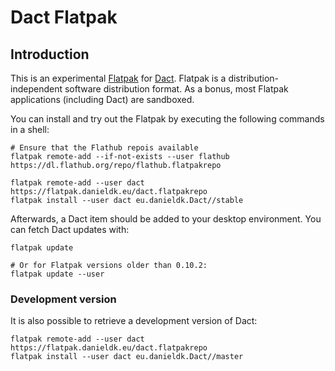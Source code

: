 # Dact Flatpak

## Introduction

This is an experimental [Flatpak](https://flatpak.org/) for
[Dact](https://rug-compling.github.com/dact/). Flatpak is
a distribution-independent software distribution format. As
a bonus, most Flatpak applications (including Dact) are
sandboxed.

You can install and try out the Flatpak by executing the
following commands in a shell:

~~~
# Ensure that the Flathub repois available
flatpak remote-add --if-not-exists --user flathub https://dl.flathub.org/repo/flathub.flatpakrepo

flatpak remote-add --user dact https://flatpak.danieldk.eu/dact.flatpakrepo
flatpak install --user dact eu.danieldk.Dact//stable
~~~

Afterwards, a Dact item should be added to your desktop
environment. You can fetch Dact updates with:

~~~
flatpak update

# Or for Flatpak versions older than 0.10.2:
flatpak update --user
~~~

### Development version

It is also possible to retrieve a development version of Dact:

~~~
flatpak remote-add --user dact https://flatpak.danieldk.eu/dact.flatpakrepo
flatpak install --user dact eu.danieldk.Dact//master
~~~
